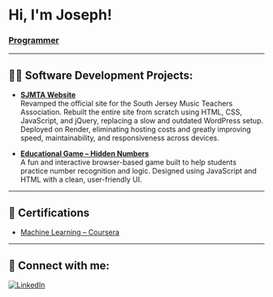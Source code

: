 # Hi, I'm Joseph!
### [Programmer](https://github.com/josephmathew0)

---

## 🧑‍💻 Software Development Projects:

- **[SJMTA Website](https://sjmta.org/)**  
  Revamped the official site for the South Jersey Music Teachers Association. Rebuilt the entire site from scratch using HTML, CSS, JavaScript, and jQuery, replacing a slow and outdated WordPress setup. Deployed on Render, eliminating hosting costs and greatly improving speed, maintainability, and responsiveness across devices.

- **[Educational Game – Hidden Numbers](https://github.com/josephmathew0/HiddenNumbers-Game)**  
  A fun and interactive browser-based game built to help students practice number recognition and logic. Designed using JavaScript and HTML with a clean, user-friendly UI.

---

## 📝 Certifications

- [Machine Learning – Coursera](https://www.coursera.org/learn/machine-learning)

---

## 🧃 Connect with me:

[![LinkedIn](https://img.shields.io/badge/LinkedIn-josephmathew0-blue?logo=linkedin&style=flat)](https://www.linkedin.com/in/josephmathew0)
